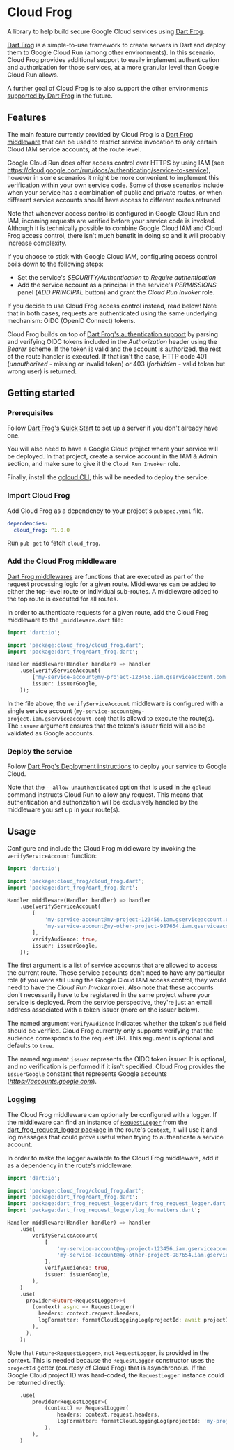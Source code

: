 # Cloud Frog

A library to help build secure Google Cloud services using [Dart Frog](https://dartfrog.vgv.dev/).

[Dart Frog](https://dartfrog.vgv.dev/) is a simple-to-use framework to create servers in Dart and deploy them to Google Cloud Run (among other environments). In this scenario, Cloud Frog provides additional support to easily implement authentication and authorization for those services, at a more granular level than Google Cloud Run allows.

A further goal of Cloud Frog is to also support the other environments [supported by Dart Frog](https://dartfrog.vgv.dev/docs/category/deploy) in the future.

## Features

The main feature currently provided by Cloud Frog is a [Dart Frog middleware](https://dartfrog.vgv.dev/docs/basics/middleware) that can be used to restrict service invocation to only certain Cloud IAM service accounts, at the route level.

Google Cloud Run does offer access control over HTTPS by using IAM (see https://cloud.google.com/run/docs/authenticating/service-to-service), however in some scenarios it might be more convenient to implement this verification within your own service code.
Some of those scenarios include when your service has a combination of public and private routes, or when different service accounts should have access to different routes.retruned

Note that whenever access control is configured in Google Cloud Run and IAM, incoming requests are verified before your service code is invoked. Although it is technically possible to combine Google Cloud IAM and Cloud Frog access control, there isn't much benefit in doing so and it will probably increase complexity.

If you choose to stick with Google Cloud IAM, configuring access control boils down to the following steps:
- Set the service's *SECURITY/Authentication* to *Require authentication*
- Add the service account as a principal  in the service's *PERMISSIONS* panel (*ADD PRINCIPAL* button) and grant the *Cloud Run Invoker* role.

If you decide to use Cloud Frog access control instead, read below! Note that in both cases, requests are authenticated using the same underlying mechanism: OIDC (OpenID Connect) tokens.

Cloud Frog builds on top of [Dart Frog's authentication support](https://dartfrog.vgv.dev/docs/advanced/authentication#bearer-authentication) by parsing and verifying OIDC tokens included in the *Authorization* header using the *Bearer* scheme. If the token is valid and the account is authorized, the rest of the route handler is executed. If that isn't the case, HTTP code 401 (*unauthorized* - missing or invalid token) or 403 (*forbidden* - valid token but wrong user) is returned.

## Getting started

### Prerequisites

Follow [Dart Frog's Quick Start](https://dartfrog.vgv.dev/docs/overview#quick-start-) to set up a server if you don't already have one.

You will also need to have a Google Cloud project where your service will be deployed. In that project, create a service account in the IAM & Admin section, and make sure to give it the `Cloud Run Invoker` role.

Finally, install the [gcloud CLI](https://cloud.google.com/cli), this wil be needed to deploy the service.

### Import Cloud Frog

Add Cloud Frog as a dependency to your project's `pubspec.yaml` file.

```yaml
dependencies:
  cloud_frog: ^1.0.0
```

Run `pub get` to fetch `cloud_frog`.

### Add the Cloud Frog middleware

[Dart Frog middlewares](https://dartfrog.vgv.dev/docs/basics/middleware) are functions that are executed as part of the request processing logic for a given route. Middlewares can be added to either the top-level route or individual sub-routes. A middleware added to the top route is executed for all routes.

In order to authenticate requests for a given route, add the Cloud Frog middleware to the `_middleware.dart` file:
```dart
import 'dart:io';

import 'package:cloud_frog/cloud_frog.dart';
import 'package:dart_frog/dart_frog.dart';

Handler middleware(Handler handler) => handler
    .use(verifyServiceAccount(
        ['my-service-account@my-project-123456.iam.gserviceaccount.com'],
        issuer: issuerGoogle,
    ));
```

In the file above, the `verifyServiceAccount` middleware is configured with a single service account (`my-service-account@my-project.iam.gserviceaccount.com`) that is allowd to execute the route(s).
The `issuer` argument ensures that the token's issuer field will also be validated as Google accounts.

### Deploy the service

Follow [Dart Frog's Deployment instructions](https://dartfrog.vgv.dev/docs/deploy/google-cloud-run) to deploy your service to Google Cloud.

Note that the `--allow-unauthenticated` option that is used in the `gcloud` command instructs Cloud Run to allow any request. This means that authentication and authorization will be exclusively handled by the middleware you set up in your route(s).

## Usage

Configure and include the Cloud Frog middleware by invoking the `verifyServiceAccount` function:
```dart
import 'dart:io';

import 'package:cloud_frog/cloud_frog.dart';
import 'package:dart_frog/dart_frog.dart';

Handler middleware(Handler handler) => handler
    .use(verifyServiceAccount(
        [
            'my-service-account@my-project-123456.iam.gserviceaccount.com',
            'my-service-account@my-other-project-987654.iam.gserviceaccount.com',
        ],
        verifyAudience: true,
        issuer: issuerGoogle,
    ));
```

The first argument is a list of service accounts that are allowed to access the current route. These service accounts don't need to have any particular role (if you were still using the Google Cloud IAM access control, they would need to have the *Cloud Run Invoker* role).
Also note that these accounts don't necessarily have to be registered in the same project where your service is deployed. From the service perspective, they're just an email address associated with a token issuer (more on the issuer below).

The named argument `verifyAudience` indicates whether the token's `aud` field should be verified. Cloud Frog currently only supports verifying that the audience corresponds to the request URI. This argument is optional and defaults to `true`.

The named argument `issuer` represents the OIDC token issuer. It is optional, and no verification is performed if it isn't specified. Cloud Frog provides the `issuerGoogle` constant that represents Google accounts (*https://accounts.google.com*).

### Logging

The Cloud Frog middleware can optionally be configured with a logger. If the middleware can find an instance of [`RequestLogger`](https://pub.dev/documentation/dart_frog_request_logger/latest/dart_frog_request_logger/RequestLogger-class.html) from the [dart_frog_request_logger package](https://pub.dev/packages/dart_frog_request_logger) in the route's `Context`, it will use it and log messages that could prove useful when trying to authenticate a service account.

In order to make the logger available to the Cloud Frog middleware, add it as a dependency in the route's middleware:
```dart
import 'dart:io';

import 'package:cloud_frog/cloud_frog.dart';
import 'package:dart_frog/dart_frog.dart';
import 'package:dart_frog_request_logger/dart_frog_request_logger.dart';
import 'package:dart_frog_request_logger/log_formatters.dart';

Handler middleware(Handler handler) => handler
    .use(
        verifyServiceAccount(
            [
                'my-service-account@my-project-123456.iam.gserviceaccount.com',
                'my-service-account@my-other-project-987654.iam.gserviceaccount.com',
            ],
            verifyAudience: true,
            issuer: issuerGoogle,
        ),
    )
    .use(
      provider<Future<RequestLogger>>(
        (context) async => RequestLogger(
          headers: context.request.headers,
          logFormatter: formatCloudLoggingLog(projectId: await projectId),
        ),
      ),
    );
```
Note that `Future<RequestLogger>`, not `RequestLogger`, is provided in the context. This is needed because the `RequestLogger` constructor uses the `projectId` getter (courtesy of Cloud Frog) that is asynchronous. If the Google Cloud project ID was hard-coded, the `RequestLogger` instance could be returned directly:
```dart
    .use(
        provider<RequestLogger>(
            (context) => RequestLogger(
                headers: context.request.headers,
                logFormatter: formatCloudLoggingLog(projectId: 'my-project-123456'),
            ),
        ),
    )
```